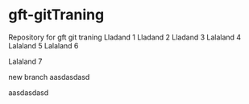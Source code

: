 # gft-gitTraning
Repository for gft git traning
Lladand 1
Lladand 2
Lladand 3
Lalaland 4
Lalaland 5
Lalaland 6

Lalaland 7

new branch
aasdasdasd

aasdasdasd